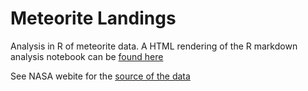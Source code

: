 # Meteorite Landings
Analysis in R of meteorite data. A HTML rendering of the R markdown analysis notebook can be [found here](https://longhowlam.github.io/astroids_data/Astroid_analysis.html)


See NASA webite for the [source of the data](https://data.nasa.gov/Space-Science/Meteorite-Landings/gh4g-9sfh)
